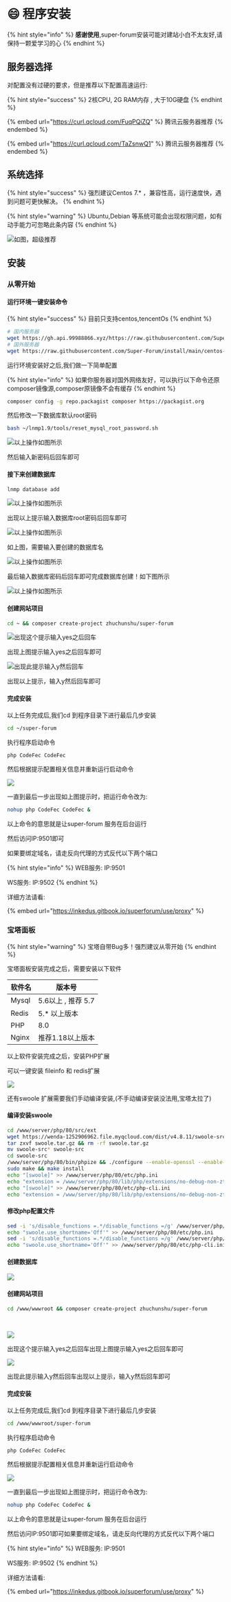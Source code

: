 # 😄 程序安装

{% hint style="info" %}
**感谢使用**,super-forum安装可能对建站小白不太友好,请保持一颗爱学习的心
{% endhint %}

## 服务器选择

对配置没有过硬的要求，但是推荐以下配置高速运行:

{% hint style="success" %}
2核CPU, 2G RAM内存 , 大于10G硬盘
{% endhint %}

{% embed url="https://curl.qcloud.com/FuqPQiZQ" %}
腾讯云服务器推荐
{% endembed %}

{% embed url="https://curl.qcloud.com/TaZsnwQ1" %}
腾讯云服务器推荐
{% endembed %}

## 系统选择

{% hint style="success" %}
强烈建议Centos 7.\* ，兼容性高，运行速度快，遇到问题可更快解决。
{% endhint %}

{% hint style="warning" %}
Ubuntu,Debian 等系统可能会出现权限问题，如有动手能力可忽略此条内容
{% endhint %}

![如图，超级推荐](../.gitbook/assets/QQ20220820-143700.png)

## 安装

### 从零开始

#### 运行环境一键安装命令

{% hint style="success" %}
目前只支持centos,tencentOs
{% endhint %}

```bash
# 国内服务器
wget https://gh.api.99988866.xyz/https://raw.githubusercontent.com/Super-Forum/install/main/centos-install.sh && bash centos-install.sh
# 国外服务器
wget https://raw.githubusercontent.com/Super-Forum/install/main/centos-install.sh && bash centos.install.sh
```

运行环境安装好之后,我们做一下简单配置

{% hint style="info" %}
如果你服务器对国外网络友好，可以执行以下命令还原composer镜像源,composer原镜像不会有缓存
{% endhint %}

```bash
composer config -g repo.packagist composer https://packagist.org
```

然后修改一下数据库默认root密码

```bash
bash ~/lnmp1.9/tools/reset_mysql_root_password.sh
```

![以上操作如图所示](../.gitbook/assets/QQ20220820-233444.png)

然后输入新密码后回车即可

#### 接下来创建数据库

```bash
lnmp database add
```

![以上操作如图所示](<../.gitbook/assets/image (16).png>)

出现以上提示输入数据库root密码后回车即可

![以上操作如图所示](<../.gitbook/assets/image (13).png>)

如上图，需要输入要创建的数据库名

![以上操作如图所示](<../.gitbook/assets/image (1).png>)

最后输入数据库密码后回车即可完成数据库创建！如下图所示

![以上操作如图所示](<../.gitbook/assets/image (6).png>)

#### 创建网站项目

```bash
cd ~ && composer create-project zhuchunshu/super-forum
```

![出现这个提示输入yes之后回车](<../.gitbook/assets/image (21).png>)

出现上图提示输入yes之后回车即可

![出现此提示输入y然后回车](<../.gitbook/assets/image (10).png>)

出现以上提示，输入y然后回车即可

#### 完成安装

以上任务完成后,我们cd 到程序目录下进行最后几步安装

```bash
cd ~/super-forum
```

执行程序启动命令

```bash
php CodeFec CodeFec
```

然后根据提示配置相关信息并重新运行启动命令

![](<../.gitbook/assets/image (14).png>)

一直到最后一步出现如上图提示时，把运行命令改为:

```bash
nohup php CodeFec CodeFec &
```

以上命令的意思就是让super-forum 服务在后台运行

然后访问IP:9501即可

如果要绑定域名，请走反向代理的方式反代以下两个端口

{% hint style="info" %}
WEB服务: IP:9501

WS服务: IP:9502
{% endhint %}

详细方法请看:&#x20;

{% embed url="https://inkedus.gitbook.io/superforum/use/proxy" %}

### 宝塔面板

{% hint style="warning" %}
宝塔自带Bug多！强烈建议从零开始
{% endhint %}

宝塔面板安装完成之后，需要安装以下软件

| 软件名   | 版本号            |
| ----- | -------------- |
| Mysql | 5.6以上 , 推荐 5.7 |
| Redis | 5.\* 以上版本      |
| PHP   | 8.0            |
| Nginx | 推荐1.18以上版本     |

以上软件安装完成之后，安装PHP扩展

可以一键安装 fileinfo 和 redis扩展

![](<../.gitbook/assets/image (18).png>)

还有swoole 扩展需要我们手动编译安装,(不手动编译安装没法用,宝塔太拉了)

#### 编译安装swoole&#x20;

```bash
cd /www/server/php/80/src/ext
wget https://wenda-1252906962.file.myqcloud.com/dist/v4.8.11/swoole-src-4.8.11.tar.gz -O swoole.tar.gz
tar zxvf swoole.tar.gz && rm -rf swoole.tar.gz
mv swoole-src* swoole-src
cd swoole-src
/www/server/php/80/bin/phpize && ./configure --enable-openssl --enable-http2 --with-php-config=/www/server/php/80/bin/php-config
sudo make && make install
echo "[swoole]" >> /www/server/php/80/etc/php.ini
echo "extension = /www/server/php/80/lib/php/extensions/no-debug-non-zts-20200930/swoole.so" >> /www/server/php/80/etc/php.ini
echo "[swoole]" >> /www/server/php/80/etc/php-cli.ini
echo "extension = /www/server/php/80/lib/php/extensions/no-debug-non-zts-20200930/swoole.so" >> /www/server/php/80/etc/php-cli.ini
```

#### 修改php配置文件

```bash
sed -i 's/disable_functions =.*/disable_functions =/g' /www/server/php/80/etc/php.ini
echo "swoole.use_shortname='Off'" >> /www/server/php/80/etc/php.ini
sed -i 's/disable_functions =.*/disable_functions =/g' /www/server/php/80/etc/php-cli.ini
echo "swoole.use_shortname='Off'" >> /www/server/php/80/etc/php-cli.ini
```

#### 创建数据库

![](<../.gitbook/assets/image (8).png>)

#### 创建网站项目

```bash
cd /www/wwwroot && composer create-project zhuchunshu/super-forum
```

​

![](https://files.gitbook.com/v0/b/gitbook-x-prod.appspot.com/o/spaces%2FZKy8FzKl30hNjsIeSK6p%2Fuploads%2FvOlamBWvNVCaD7k7hmQh%2Fimage.png?alt=media\&token=17f8b4e5-d6b5-42d5-a75a-2508c8ff40a8)

出现这个提示输入yes之后回车出现上图提示输入yes之后回车即可​

![](https://files.gitbook.com/v0/b/gitbook-x-prod.appspot.com/o/spaces%2FZKy8FzKl30hNjsIeSK6p%2Fuploads%2FVTdLPeLHIwxKIXV9NWxr%2Fimage.png?alt=media\&token=7a9bdb16-90ec-42e7-8e8e-5d684679e783)

出现此提示输入y然后回车出现以上提示，输入y然后回车即可

#### 完成安装 <a href="#wan-cheng-an-zhuang" id="wan-cheng-an-zhuang"></a>

以上任务完成后,我们cd 到程序目录下进行最后几步安装

```bash
cd /www/wwwroot/super-forum
```

执行程序启动命令

```bash
php CodeFec CodeFec
```

然后根据提示配置相关信息并重新运行启动命令

![](https://files.gitbook.com/v0/b/gitbook-x-prod.appspot.com/o/spaces%2FZKy8FzKl30hNjsIeSK6p%2Fuploads%2F4tBCuk4mOZ1bXx487cwg%2Fimage.png?alt=media\&token=5ec4019a-88a8-4f0f-b9a4-7dec272aa8cd)

​一直到最后一步出现如上图提示时，把运行命令改为:

```bash
nohup php CodeFec CodeFec &
```

以上命令的意思就是让super-forum 服务在后台运行

然后访问IP:9501即可如果要绑定域名，请走反向代理的方式反代以下两个端口

{% hint style="info" %}
WEB服务: IP:9501

WS服务: IP:9502
{% endhint %}

详细方法请看:

{% embed url="https://inkedus.gitbook.io/superforum/use/proxy" %}
